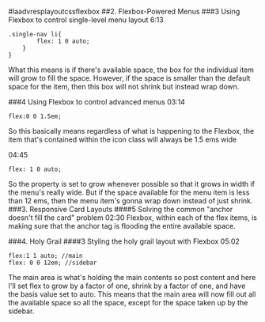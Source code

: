 #laadvresplayoutcssflexbox
##2. Flexbox-Powered Menus
###3 Using Flexbox to control single-level menu layout
6:13
```
.single-nav li{
		flex: 1 0 auto;
	}
}
```
 What this means is if there's available space, the box for the individual item will grow to fill the space. However, if the space is smaller than the default space for the item, then this box will not shrink but instead wrap down.


###4 Using Flexbox to control advanced menus
03:14
```
flex:0 0 1.5em;
```
So this basically means regardless of what is happening to the Flexbox, the item that's contained within the icon class will always be 1.5 ems wide


04:45
```
flex: 1 0 auto;
```
So the property is set to grow whenever possible so that it grows in width if the menu's really wide. But if the space available for the menu item is less than 12 ems, then the menu item's gonna wrap down instead of just shrink.
###3. Responsive Card Layouts
####5 Solving the common "anchor doesn't fill the card" problem
02:30
Flexbox, within each of the flex items, is making sure that the anchor tag is flooding the entire available space.

###4. Holy Grail
####3 Styling the holy grail layout with Flexbox
05:02
```
flex:1 1 auto; //main
flex: 0 0 12em; //sidebar
```
The main area is what's holding the main contents so post content and here I'll set flex to grow by a factor of one, shrink by a factor of one, and have the basis value set to auto. This means that the main area will now fill out all the available space so all the space, except for the space taken up by the sidebar.